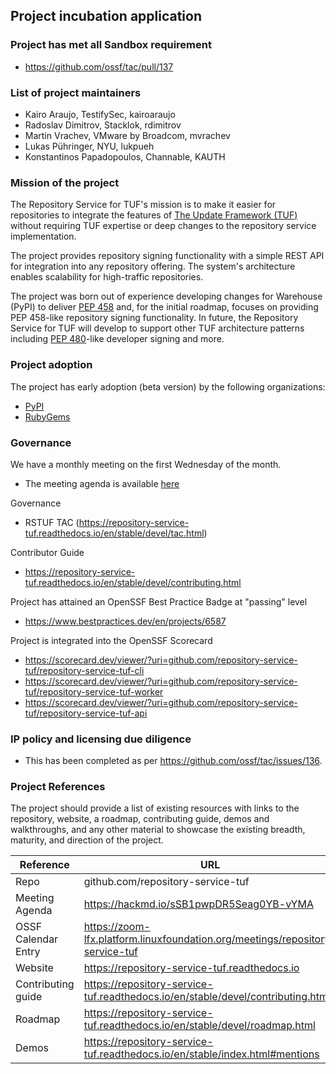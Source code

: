 ## Project incubation application

### Project has met all Sandbox requirement
  * https://github.com/ossf/tac/pull/137

### List of project maintainers

  * Kairo Araujo, TestifySec, kairoaraujo
  * Radoslav Dimitrov, Stacklok, rdimitrov
  * Martin Vrachev, VMware by Broadcom, mvrachev
  * Lukas Pühringer, NYU, lukpueh
  * Konstantinos Papadopoulos, Channable, KAUTH

### Mission of the project
The Repository Service for TUF's mission is to make it easier for repositories to integrate the features of [The Update Framework (TUF)] without requiring TUF expertise or deep changes to the repository service implementation.

The project provides repository signing functionality with a simple REST API for integration into any repository offering. The system's architecture enables scalability for high-traffic repositories.

The project was born out of experience developing changes for Warehouse (PyPI) to deliver [PEP 458] and, for the initial roadmap, focuses on providing PEP 458-like repository signing functionality. In future, the Repository Service for TUF will develop to support other TUF architecture patterns including [PEP 480]-like developer signing and more.

[The Update Framework (TUF)]: https://theupdateframework.io
[PEP 458]: https://peps.python.org/pep-0458/
[PEP 480]: https://peps.python.org/pep-0480/


### Project adoption
The project has early adoption (beta version) by the following organizations:
  * [PyPI](https://github.com/pypi/warehouse/pulls?q=is%3Apr+PEP458+is%3Aclosed)
  * [RubyGems](https://github.com/rubygems/rubygems.org/pull/4167)

### Governance
We have a monthly meeting on the first Wednesday of the month.
  * The meeting agenda is available [here](https://repository-service-tuf.readthedocs.io/en/stable/devel/contributing.html#meetings)

Governance
  * RSTUF TAC (https://repository-service-tuf.readthedocs.io/en/stable/devel/tac.html)

Contributor Guide
  * https://repository-service-tuf.readthedocs.io/en/stable/devel/contributing.html

Project has attained an OpenSSF Best Practice Badge at "passing" level
  * https://www.bestpractices.dev/en/projects/6587

Project is integrated into the OpenSSF Scorecard
  * https://scorecard.dev/viewer/?uri=github.com/repository-service-tuf/repository-service-tuf-cli
  * https://scorecard.dev/viewer/?uri=github.com/repository-service-tuf/repository-service-tuf-worker
  * https://scorecard.dev/viewer/?uri=github.com/repository-service-tuf/repository-service-tuf-api

### IP policy and licensing due diligence
  * This has been completed as per https://github.com/ossf/tac/issues/136.

### Project References
The project should provide a list of existing resources with links to the repository, website, a roadmap, contributing guide, demos and walkthroughs, and any other material to showcase the existing breadth, maturity, and direction of the project.

 Reference              | URL |
|-----------------------|-----|
| Repo                  | github.com/repository-service-tuf     |
| Meeting Agenda        | https://hackmd.io/sSB1pwpDR5Seag0YB-vYMA   |
| OSSF Calendar Entry   | https://zoom-lfx.platform.linuxfoundation.org/meetings/repository-service-tuf    |
| Website               | https://repository-service-tuf.readthedocs.io    |
| Contributing guide    | https://repository-service-tuf.readthedocs.io/en/stable/devel/contributing.html    |
| Roadmap               | https://repository-service-tuf.readthedocs.io/en/stable/devel/roadmap.html   |
| Demos                 | https://repository-service-tuf.readthedocs.io/en/stable/index.html#mentions    |

